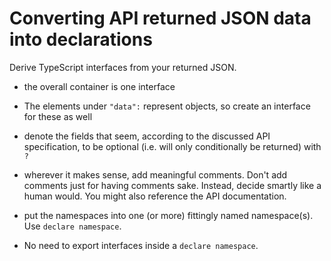 
# Converting API returned JSON data into declarations

Derive TypeScript interfaces from your returned JSON.
- the overall container is one interface
- The elements under `"data":` represent objects, so create an interface for these as well
- denote the fields that seem, according to the discussed API specification, to be optional (i.e. will only conditionally be returned) with `?`
- wherever it makes sense, add meaningful comments. Don't add comments just for having comments sake. Instead, decide smartly like a human would. You might also reference the API documentation.


- put the namespaces into one (or more) fittingly named namespace(s). Use `declare namespace`.
- No need to export interfaces inside a `declare namespace`.